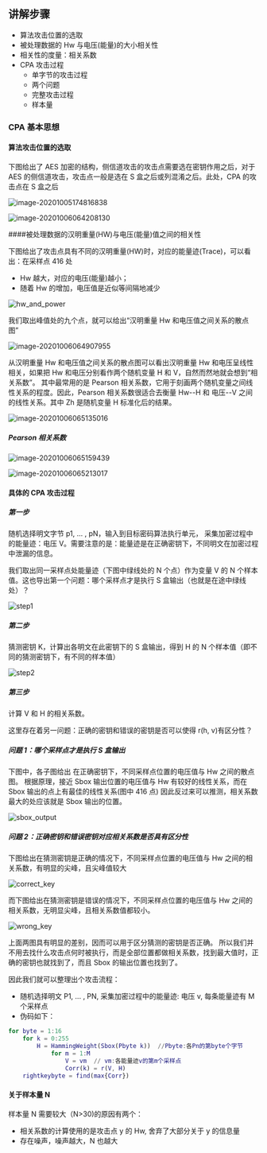 ## 讲解步骤

- 算法攻击位置的选取
- 被处理数据的 Hw 与电压(能量)的大小相关性
- 相关性的度量：相关系数
- CPA 攻击过程
  - 单字节的攻击过程
  - 两个问题
  - 完整攻击过程
  - 样本量

### CPA 基本思想

#### 算法攻击位置的选取

下图给出了 AES 加密的结构，侧信道攻击的攻击点需要选在密钥作用之后，对于 AES 的侧信道攻击，攻击点一般是选在 S 盒之后或列混淆之后。此处，CPA 的攻击点在 S 盒之后

![image-20201005174816838](https://tva1.sinaimg.cn/large/007S8ZIlly1gjf97j73qwj30us0t6ju1.jpg)

![image-20201006064208130](https://tva1.sinaimg.cn/large/007S8ZIlly1gjf97fs1skj30fc0badg5.jpg)

####被处理数据的汉明重量(HW)与电压(能量)值之间的相关性

下图给出了攻击点具有不同的汉明重量(HW)时，对应的能量迹(Trace)，可以看出：在采样点 416 处

- Hw 越大，对应的电压(能量)越小；
- 随着 Hw 的增加，电压值是近似等间隔地减少

![hw_and_power](https://tva1.sinaimg.cn/large/007S8ZIlly1gjf97g88sfj310m0kudhq.jpg)

我们取出峰值处的九个点，就可以给出“汉明重量 Hw 和电压值之间关系的散点图”

![image-20201006064907955](https://tva1.sinaimg.cn/large/007S8ZIlly1gjf97effydj30d60avdg5.jpg)

从汉明重量 Hw 和电压值之间关系的散点图可以看出汉明重量 Hw 和电压呈线性相关，如果把 Hw 和电压分别看作两个随机变量 H 和 V，自然而然地就会想到“相关系数”。
其中最常用的是 Pearson 相关系数，它用于刻画两个随机变量之间线性关系的程度。因此，Pearson 相关系数很适合去衡量 Hw--H 和 电压--V 之间的线性关系。其中 Zh 是随机变量 H 标准化后的结果。

![image-20201006065135016](https://tva1.sinaimg.cn/large/007S8ZIlly1gjf97go6jhj309e05kt8t.jpg)

##### Pearson 相关系数

![image-20201006065159439](https://tva1.sinaimg.cn/large/007S8ZIlly1gjf97eswhtj30jg04674g.jpg)

![image-20201006065213017](https://tva1.sinaimg.cn/large/007S8ZIlly1gjf97h9tm6j30ag04amx4.jpg)

#### 具体的 CPA 攻击过程

##### 第一步

随机选择明文字节 p1, ... , pN，输入到目标密码算法执行单元， 采集加密过程中的能量迹：电压 V。需要注意的是：能量迹是在正确密钥下，不同明文在加密过程中泄漏的信息。

我们取出同一采样点处能量迹（下图中绿线处的 N 个点）作为变量 V 的 N 个样本值。这也导出第一个问题：哪个采样点才是执行 S 盒输出（也就是在途中绿线处）？

![step1](https://tva1.sinaimg.cn/large/007S8ZIlly1gjf97i2nhoj309g0ajt9b.jpg)

##### 第二步

猜测密钥 K，计算出各明文在此密钥下的 S 盒输出，得到 H 的 N 个样本值（即不同的猜测密钥下，有不同的样本值）

![step2](https://tva1.sinaimg.cn/large/007S8ZIlly1gjf97hn488j30ac07ct92.jpg)

##### 第三步

计算 V 和 H 的相关系数。

这里存在着另一问题：正确的密钥和错误的密钥是否可以使得 r(h, v)有区分性？

##### 问题 1：哪个采样点才是执行 S 盒输出

下图中，各子图给出 在正确密钥下，不同采样点位置的电压值与 Hw 之间的散点图。
根据原理，接近 Sbox 输出位置的电压值与 Hw 有较好的线性关系，而在 Sbox 输出的点上有最佳的线性关系(图中 416 点)
因此反过来可以推测，相关系数最大的处应该就是 Sbox 输出的位置。

![sbox_output](https://tva1.sinaimg.cn/large/007S8ZIlly1gjf97iqm3bj31ee0niacc.jpg)

##### 问题 2：正确密钥和错误密钥对应相关系数是否具有区分性

下图给出在猜测密钥是正确的情况下，不同采样点位置的电压值与 Hw 之间的相关系数，有明显的尖峰，且尖峰值较大

![correct_key](https://tva1.sinaimg.cn/large/007S8ZIlly1gjf97jir3kj30la0msjsi.jpg)

而下图给出在猜测密钥是错误的情况下，不同采样点位置的电压值与 Hw 之间的相关系数，无明显尖峰，且相关系数值都较小。

![wrong_key](https://tva1.sinaimg.cn/large/007S8ZIlly1gjf97fgwvbj30kw0mswh5.jpg)

上面两图具有明显的差别，因而可以用于区分猜测的密钥是否正确。
所以我们并不用去找什么攻击点何时被执行，而是全部位置都做相关系数，找到最大值时，正确的密钥也就找到了，而且 Sbox 的输出位置也找到了。

因此我们就可以整理出个攻击流程：

- 随机选择明文 P1, ... , PN, 采集加密过程中的能量迹: 电压 v, 每条能量迹有 M 个采样点
- 伪码如下：

```matlab
for byte = 1:16
    for k = 0:255
        H = HammingWeight(Sbox(Pbyte k))  //Pbyte:各Pn的第byte个字节
            for m = 1:M
                V = vm  // vm:各能量迹v的第m个采样点
                Corr(k) = r(V, H)
    rightkeybyte = find(max{Corr})
```

#### 关于样本量 N

样本量 N 需要较大（N>30)的原因有两个：

- 相关系数的计算使用的是攻击点 y 的 Hw, 舍弃了大部分关于 y 的信息量
- 存在噪声，噪声越大，N 也越大
